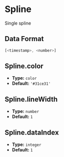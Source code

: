 # Spline

Single spline

## Data Format

```js
[<timestamp>, <number>]
```

## Spline.color
- **Type:** `color`
- **Default:** `'#31ce31'`

## Spline.lineWidth
- **Type:** `number`
- **Default:** `1`

## Spline.dataIndex
- **Type:** `integer`
- **Default:** `1`

